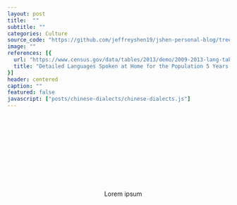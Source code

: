 ```yaml
---
layout: post
title:  ""
subtitle: ""
categories: Culture
source_code: "https://github.com/jeffreyshen19/jshen-personal-blog/tree/master/_code/chinese-dialects"
image: ""
references: [{
  url: "https://www.census.gov/data/tables/2013/demo/2009-2013-lang-tables.html",
  title: "Detailed Languages Spoken at Home for the Population 5 Years and Over, 2009-2013 ACS"
}]
header: centered
caption: ""
featured: false
javascript: ["posts/chinese-dialects/chinese-dialects.js"]
---
```



<div id = 'scrolling-vis' class = "columns">
  <div id = 'vis' class = "column">
    <div id = "map"></div>
    <!-- <div id = "graph"></div> -->
  </div>
  <div id = 'sections' class = "column is-narrow">
    <section class="step" style = "margin-top: 170px;">
    Lorem ipsum
    </section>  
  </div>
</div>
